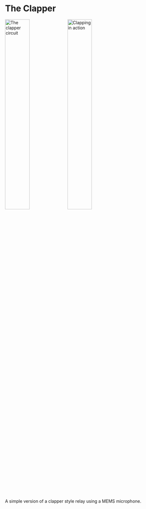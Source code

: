 # The Clapper

<!-- ![alt text](/../master/images/clapper.jpg?raw=true "The clapper circuit") -->

<img src="/../master/images/clapper.jpg?raw=true" alt="The clapper circuit" width="40%"/> <img src="/../master/images/clapping.gif?raw=true" alt="Clapping in action" width="40%"/>

A simple version of a clapper style relay using a MEMS microphone.